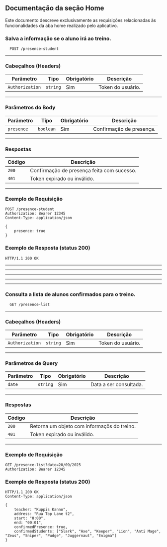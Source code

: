 ## Documentação da seção Home

Este documento descreve exclusivamente as requisições relacionadas às funcionalidades da aba home realizado pelo aplicativo.



### Salva a informação se o aluno irá ao treino.
```https
  POST /presence-student
```

---

### Cabeçalhos (Headers)
| Parâmetro       | Tipo     | Obrigatório | Descrição                        |
|-----------------|----------|-------------|----------------------------------|
| `Authorization` | `string` | Sim         | Token do usuário.                |

---

### Parâmetros do Body
| Parâmetro  | Tipo      | Obrigatório | Descrição                            |
|------------|-----------|-------------|--------------------------------------|
| `presence` | `boolean` | Sim         | Confirmação de presença.             |

---

### Respostas
| Código | Descrição                                                          |
|--------|--------------------------------------------------------------------|
| `200`  | Confirmação de presença feita com sucesso.                         |
| `401`  | Token expirado ou inválido.                                        |

---

### Exemplo de Requisição
```https
POST /presence-student
Authorization: Bearer 12345
Content-Type: application/json

{
    presence: true
}
```

### Exemplo de Resposta (status 200)
```https
HTTP/1.1 200 OK
```



---
---
---
---
---



### Consulta a lista de alunos confirmados para o treino.
```https
  GET /presence-list
```

---

### Cabeçalhos (Headers)
| Parâmetro       | Tipo     | Obrigatório | Descrição                        |
|-----------------|----------|-------------|----------------------------------|
| `Authorization` | `string` | Sim         | Token do usuário.                |

---

### Parâmetros de Query
| Parâmetro     | Tipo     | Obrigatório | Descrição                          |
|---------------|----------|-------------|------------------------------------|
| `date`        | `string` | Sim         | Data a ser consultada.             |

---

### Respostas
| Código | Descrição                                                          |
|--------|--------------------------------------------------------------------|
| `200`  | Retorna um objeto com informaçõs do treino.                        |
| `401`  | Token expirado ou inválido.                                        |

---

### Exemplo de Requisição
```https
GET /presence-list?date=20/09/2025
Authorization: Bearer 12345
```

### Exemplo de Resposta (status 200)
```https
HTTP/1.1 200 OK
Content-Type: application/json

{
	teacher: "Kuppis Kanno",
	address: "Rua Top Lane t2",
	start: "0:00",
	end: "00:01",
	confirmedPresence: true,
	confirmedStudents: ["Slark", "Axe", "Keeper", "Lion", "Anti Mage", "Zeus", "Sniper", "Pudge", "Juggernaut", "Enigma"]
}
```
